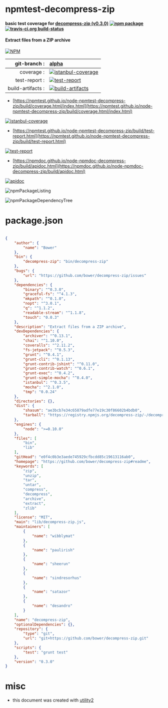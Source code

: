 # npmtest-decompress-zip

#### basic test coverage for  [decompress-zip (v0.3.0)](https://github.com/bower/decompress-zip#readme)  [![npm package](https://img.shields.io/npm/v/npmtest-decompress-zip.svg?style=flat-square)](https://www.npmjs.org/package/npmtest-decompress-zip) [![travis-ci.org build-status](https://api.travis-ci.org/npmtest/node-npmtest-decompress-zip.svg)](https://travis-ci.org/npmtest/node-npmtest-decompress-zip)

#### Extract files from a ZIP archive

[![NPM](https://nodei.co/npm/decompress-zip.png?downloads=true&downloadRank=true&stars=true)](https://www.npmjs.com/package/decompress-zip)

| git-branch : | [alpha](https://github.com/npmtest/node-npmtest-decompress-zip/tree/alpha)|
|--:|:--|
| coverage : | [![istanbul-coverage](https://npmtest.github.io/node-npmtest-decompress-zip/build/coverage.badge.svg)](https://npmtest.github.io/node-npmtest-decompress-zip/build/coverage.html/index.html)|
| test-report : | [![test-report](https://npmtest.github.io/node-npmtest-decompress-zip/build/test-report.badge.svg)](https://npmtest.github.io/node-npmtest-decompress-zip/build/test-report.html)|
| build-artifacts : | [![build-artifacts](https://npmtest.github.io/node-npmtest-decompress-zip/glyphicons_144_folder_open.png)](https://github.com/npmtest/node-npmtest-decompress-zip/tree/gh-pages/build)|

- [https://npmtest.github.io/node-npmtest-decompress-zip/build/coverage.html/index.html](https://npmtest.github.io/node-npmtest-decompress-zip/build/coverage.html/index.html)

[![istanbul-coverage](https://npmtest.github.io/node-npmtest-decompress-zip/build/screenCapture.buildCi.browser.%252Ftmp%252Fbuild%252Fcoverage.lib.html.png)](https://npmtest.github.io/node-npmtest-decompress-zip/build/coverage.html/index.html)

- [https://npmtest.github.io/node-npmtest-decompress-zip/build/test-report.html](https://npmtest.github.io/node-npmtest-decompress-zip/build/test-report.html)

[![test-report](https://npmtest.github.io/node-npmtest-decompress-zip/build/screenCapture.buildCi.browser.%252Ftmp%252Fbuild%252Ftest-report.html.png)](https://npmtest.github.io/node-npmtest-decompress-zip/build/test-report.html)

- [https://npmdoc.github.io/node-npmdoc-decompress-zip/build/apidoc.html](https://npmdoc.github.io/node-npmdoc-decompress-zip/build/apidoc.html)

[![apidoc](https://npmdoc.github.io/node-npmdoc-decompress-zip/build/screenCapture.buildCi.browser.%252Ftmp%252Fbuild%252Fapidoc.html.png)](https://npmdoc.github.io/node-npmdoc-decompress-zip/build/apidoc.html)

![npmPackageListing](https://npmtest.github.io/node-npmtest-decompress-zip/build/screenCapture.npmPackageListing.svg)

![npmPackageDependencyTree](https://npmtest.github.io/node-npmtest-decompress-zip/build/screenCapture.npmPackageDependencyTree.svg)



# package.json

```json

{
    "author": {
        "name": "Bower"
    },
    "bin": {
        "decompress-zip": "bin/decompress-zip"
    },
    "bugs": {
        "url": "https://github.com/bower/decompress-zip/issues"
    },
    "dependencies": {
        "binary": "^0.3.0",
        "graceful-fs": "^4.1.3",
        "mkpath": "^0.1.0",
        "nopt": "^3.0.1",
        "q": "^1.1.2",
        "readable-stream": "^1.1.8",
        "touch": "0.0.3"
    },
    "description": "Extract files from a ZIP archive",
    "devDependencies": {
        "archiver": "^0.13.1",
        "chai": "^1.10.0",
        "coveralls": "^2.11.2",
        "fs-jetpack": "^0.5.3",
        "grunt": "^0.4.1",
        "grunt-cli": "^0.1.13",
        "grunt-contrib-jshint": "^0.11.0",
        "grunt-contrib-watch": "^0.6.1",
        "grunt-exec": "^0.4.2",
        "grunt-simple-mocha": "^0.4.0",
        "istanbul": "^0.3.5",
        "mocha": "^2.1.0",
        "tmp": "0.0.24"
    },
    "directories": {},
    "dist": {
        "shasum": "ae3bcb7e34c65879adfe77e19c30f86602b4bdb0",
        "tarball": "https://registry.npmjs.org/decompress-zip/-/decompress-zip-0.3.0.tgz"
    },
    "engines": {
        "node": ">=0.10.0"
    },
    "files": [
        "bin",
        "lib"
    ],
    "gitHead": "e0f4c0b3e3aede745929cfbcdd85c19613116ab0",
    "homepage": "https://github.com/bower/decompress-zip#readme",
    "keywords": [
        "zip",
        "unzip",
        "tar",
        "untar",
        "compress",
        "decompress",
        "archive",
        "extract",
        "zlib"
    ],
    "license": "MIT",
    "main": "lib/decompress-zip.js",
    "maintainers": [
        {
            "name": "wibblymat"
        },
        {
            "name": "paulirish"
        },
        {
            "name": "sheerun"
        },
        {
            "name": "sindresorhus"
        },
        {
            "name": "satazor"
        },
        {
            "name": "desandro"
        }
    ],
    "name": "decompress-zip",
    "optionalDependencies": {},
    "repository": {
        "type": "git",
        "url": "git+https://github.com/bower/decompress-zip.git"
    },
    "scripts": {
        "test": "grunt test"
    },
    "version": "0.3.0"
}
```



# misc
- this document was created with [utility2](https://github.com/kaizhu256/node-utility2)
